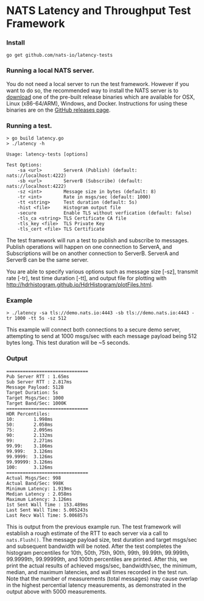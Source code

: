 # NATS Latency and Throughput Test Framework

### Install
```
go get github.com/nats-io/latency-tests
```

### Running a local NATS server.

You do not need a local server to run the test framework. However if you want to do so, the recommended way to install the NATS server is to [download](http://nats.io/download/) one of the pre-built release binaries which are available for OSX, Linux (x86-64/ARM), Windows, and Docker. Instructions for using these binaries are on the [GitHub releases page][github-release].


[github-release]: https://github.com/nats-io/gnatsd/releases/

### Running a test.

```
> go build latency.go
> ./latency -h

Usage: latency-tests [options]

Test Options:
    -sa <url>        ServerA (Publish) (default: nats://localhost:4222)
    -sb <url>        ServerB (Subscribe) (default: nats://localhost:4222)
    -sz <int>        Message size in bytes (default: 8)
    -tr <int>        Rate in msgs/sec (default: 1000)
    -tt <string>     Test duration (default: 5s)
    -hist <file>     Histogram output file
    -secure          Enable TLS without verfication (default: false)
    -tls_ca <string> TLS Certificate CA file
    -tls_key <file>  TLS Private Key
    -tls_cert <file> TLS Certificate

```

The test framework will run a test to publish and subscribe to messages. Publish operations will happen on one connection to ServerA, and Subscriptions will be on another connection to ServerB. ServerA and ServerB can be the same server.

You are able to specify various options such as message size [-sz], transmit rate [-tr], test time duration [-tt], and output file for plotting with http://hdrhistogram.github.io/HdrHistogram/plotFiles.html.

### Example

```
> ./latency -sa tls://demo.nats.io:4443 -sb tls://demo.nats.io:4443 -tr 1000 -tt 5s -sz 512
```

This example will connect both connections to a secure demo server, attempting to send at 1000 msgs/sec with each message payload being 512 bytes long. This test duration will be ~5 seconds.

### Output

```text
==============================
Pub Server RTT : 1.65ms
Sub Server RTT : 2.817ms
Message Payload: 512B
Target Duration: 5s
Target Msgs/Sec: 1000
Target Band/Sec: 1000K
==============================
HDR Percentiles:
10:       1.998ms
50:       2.058ms
75:       2.095ms
90:       2.132ms
99:       2.271ms
99.99:    3.106ms
99.999:   3.126ms
99.9999:  3.126ms
99.99999: 3.126ms
100:      3.126ms
==============================
Actual Msgs/Sec: 998
Actual Band/Sec: 998K
Minimum Latency: 1.919ms
Median Latency : 2.058ms
Maximum Latency: 3.126ms
1st Sent Wall Time : 153.489ms
Last Sent Wall Time: 5.005243s
Last Recv Wall Time: 5.006857s
```

This is output from the previous example run. The test framework will establish a rough estimate of the RTT to each server via a call to ``nats.Flush()``. The message payload size, test duration and target msgs/sec and subsequent bandwidth will be noted. After the test completes the histogram percentiles for 10th, 50th, 75th, 90th, 99th,  99.99th, 99.999th, 99.9999th, 99.99999th, and 100th percentiles are printed.  After this, we print the actual results of achieved msgs/sec, bandwidth/sec, the minimum, median, and maximum latencies, and wall times recorded in the test run.  Note that the number of measurements (total messages) may cause overlap in the highest percential latency measurements, as demonstrated in the output above with 5000 measurements.
